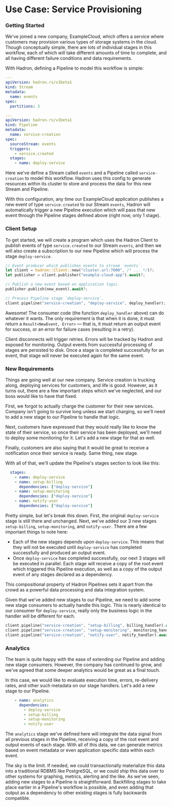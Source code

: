 Use Case: Service Provisioning
==============================

### Getting Started
We've joined a new company, ExampleCloud, which offers a service where customers may provision various types of storage systems in the cloud. Though conceptually simple, there are lots of individual stages in this workflow, each of which will take different amounts of time to complete, and all having different failure conditions and data requirements.

With Hadron, defining a Pipeline to model this workflow is simple:

```yaml
---
apiVersion: hadron.rs/v1beta1
kind: Stream
metadata:
  name: events
spec:
  partitions: 3

---
apiVersion: hadron.rs/v1beta1
kind: Pipeline
metadata:
  name: service-creation
spec:
  sourceStream: events
  triggers:
    - service.created
  stages:
    - name: deploy-service
```

Here we've define a Stream called `events` and a Pipeline called `service-creation` to model this workflow. Hadron uses this config to generate resources within its cluster to store and process the data for this new Stream and Pipeline.

With this configuration, any time our ExampleCloud application publishes a new event of type `service.created` to our Stream `events`, Hadron will automatically trigger a new Pipeline execution which will pass that new event through the Pipeline stages defined above (right now, only 1 stage).

### Client Setup
To get started, we will create a program which uses the Hadron Client to publish events of type `service.created` to our Stream `events`, and then we will also create a subscription to our new Pipeline which will process the stage `deploy-service`.

```rust
// Event producer which publishes events to stream `events`.
let client = hadron::Client::new("cluster.url:7000", /* ... */)?;
let publisher = client.publisher("example-cloud-app").await?;

// Publish a new event based on application logic.
publisher.publish(new_event).await?;
```

```rust
// Process Pipeline stage `deploy-service`.
client.pipeline("service-creation", "deploy-service", deploy_handler);
```

Awesome! The consumer code (the function `deploy_handler` above) can do whatever it wants. The only requirement is that when it is done, it must return a `Result<NewEvent, Error>` — that is, it must return an output event for success, or an error for failure cases (resulting in a retry).

Client disconnects will trigger retries. Errors will be tracked by Hadron and exposed for monitoring. Output events from successful processing of stages are persisted to disk. Once a stage is completed successfully for an event, that stage will never be executed again for the same event.

### New Requirements
Things are going well at our new company. Service creation is trucking along, deploying services for customers, and life is good. However, as it turns out, there are a few important steps which we've neglected, and our boss would like to have that fixed.

First, we forgot to actually charge the customer for their new services. Company isn't going to survive long unless we start charging, so we'll need to add a new stage to our Pipeline to handle that logic.

Next, customers have expressed that they would really like to know the state of their service, so once their service has been deployed, we'll need to deploy some monitoring for it. Let's add a new stage for that as well.

Finally, customers are also saying that it would be great to receive a notification once their service is ready. Same thing, new stage.

With all of that, we'll update the Pipeline's stages section to look like this:

```yaml
  stages:
    - name: deploy-service
    - name: setup-billing
      dependencies: ["deploy-service"]
    - name: setup-monitoring
      dependencies: ["deploy-service"]
    - name: notify-user
      dependencies: ["deploy-service"]
```

Pretty simple, but let's break this down. First, the original `deploy-service` stage is still there and unchanged. Next, we've added our 3 new stages `setup-billing`, `setup-monitoring`, and `notify-user`. There are a few important things to note here:
- Each of the new stages depends upon `deploy-service`. This means that they will not be executed until `deploy-service` has completed successfully and produced an output event.
- Once `deploy-service` has completed successfully, our next 3 stages will be executed in parallel. Each stage will receive a copy of the root event which triggered this Pipeline execution, as well as a copy of the output event of any stages declared as a dependency.

This compositional property of Hadron Pipelines sets it apart from the crowd as a powerful data processing and data integration system.

Given that we've added new stages to our Pipeline, we need to add some new stage consumers to actually handle this logic. This is nearly identical to our consumer for `deploy-service`, really only the business logic in the handler will be different for each.

```rust
client.pipeline("service-creation", "setup-billing", billing_handler).await?;
client.pipeline("service-creation", "setup-monitoring", monitoring_handler).await?;
client.pipeline("service-creation", "notify-user", notify_handler).await?;
```

### Analytics
The team is quite happy with the ease of extending our Pipeline and adding new stage consumers. However, the company has continued to grow, and we've agreed that some deeper analytics would be great as a final touch.

In this case, we would like to evaluate execution time, errors, re-delivery rates, and other such metadata on our stage handlers. Let's add a new stage to our Pipeline.


```yaml
    - name: analytics
      dependencies:
        - deploy-service
        - setup-billing
        - setup-monitoring
        - notify-user
```

The `analytics` stage we've defined here will integrate the data signal from all previous stages in the Pipeline, receiving a copy of the root event and output events of each stage. With all of this data, we can generate metrics based on event metadata or even application specific data within each event.

The sky is the limit. If needed, we could transactionally materialize this data into a traditional RDBMS like PostgreSQL, or we could ship this data over to other systems for graphing, metrics, alerting and the like. As we've seen, adding new stages to a Pipeline is straightforward. Backfilling stages to take place earlier in a Pipeline's workflow is possible, and even adding that output as a dependency to other existing stages is fully backwards compatible.
